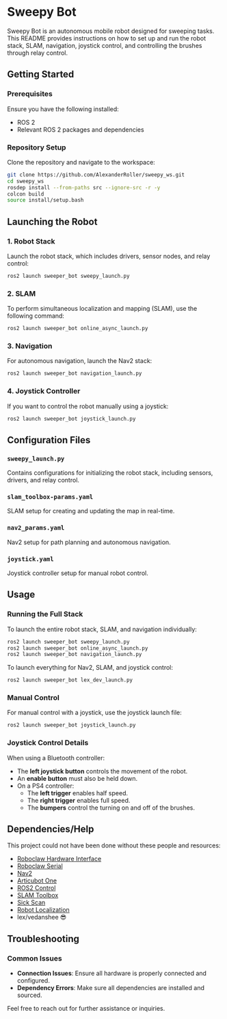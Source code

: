 # Sweepy Bot

Sweepy Bot is an autonomous mobile robot designed for sweeping tasks. This README provides instructions on how to set up and run the robot stack, SLAM, navigation, joystick control, and controlling the brushes through relay control.

## Getting Started

### Prerequisites

Ensure you have the following installed:
- ROS 2
- Relevant ROS 2 packages and dependencies

### Repository Setup

Clone the repository and navigate to the workspace:

```sh
git clone https://github.com/AlexanderRoller/sweepy_ws.git
cd sweepy_ws
rosdep install --from-paths src --ignore-src -r -y
colcon build
source install/setup.bash
```

## Launching the Robot

### 1. Robot Stack

Launch the robot stack, which includes drivers, sensor nodes, and relay control:

```sh
ros2 launch sweeper_bot sweepy_launch.py
```

### 2. SLAM

To perform simultaneous localization and mapping (SLAM), use the following command:

```sh
ros2 launch sweeper_bot online_async_launch.py
```

### 3. Navigation

For autonomous navigation, launch the Nav2 stack:

```sh
ros2 launch sweeper_bot navigation_launch.py
```

### 4. Joystick Controller

If you want to control the robot manually using a joystick:

```sh
ros2 launch sweeper_bot joystick_launch.py
```

## Configuration Files

### `sweepy_launch.py`
Contains configurations for initializing the robot stack, including sensors, drivers, and relay control.

### `slam_toolbox-params.yaml`
SLAM setup for creating and updating the map in real-time.

### `nav2_params.yaml`
Nav2 setup for path planning and autonomous navigation.

### `joystick.yaml`
Joystick controller setup for manual robot control.

## Usage

### Running the Full Stack

To launch the entire robot stack, SLAM, and navigation individually:

```sh
ros2 launch sweeper_bot sweepy_launch.py
ros2 launch sweeper_bot online_async_launch.py
ros2 launch sweeper_bot navigation_launch.py
```

To launch everything for Nav2, SLAM, and joystick control:

```sh
ros2 launch sweeper_bot lex_dev_launch.py
```

### Manual Control

For manual control with a joystick, use the joystick launch file:

```sh
ros2 launch sweeper_bot joystick_launch.py
```

### Joystick Control Details

When using a Bluetooth controller:
- The **left joystick button** controls the movement of the robot.
- An **enable button** must also be held down.
- On a PS4 controller:
  - The **left trigger** enables half speed.
  - The **right trigger** enables full speed.
  - The **bumpers** control the turning on and off of the brushes.

## Dependencies/Help

This project could not have been done without these people and resources:

- [Roboclaw Hardware Interface](https://github.com/dumbotics/roboclaw_hardware_interface)
- [Roboclaw Serial](https://github.com/dumbotics/roboclaw_serial)
- [Nav2](https://github.com/ros-navigation/navigation2)
- [Articubot One](https://github.com/joshnewans/articubot_one)
- [ROS2 Control](https://github.com/ros-controls/ros2_control)
- [SLAM Toolbox](https://github.com/SteveMacenski/slam_toolbox)
- [Sick Scan](https://github.com/SICKAG/sick_scan_xd)
- [Robot Localization](https://github.com/cra-ros-pkg/robot_localization)
- lex/vedanshee 😎

## Troubleshooting

### Common Issues

- **Connection Issues**: Ensure all hardware is properly connected and configured.
- **Dependency Errors**: Make sure all dependencies are installed and sourced.

Feel free to reach out for further assistance or inquiries.
